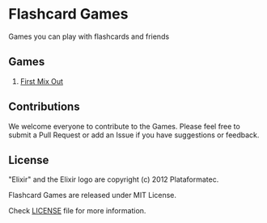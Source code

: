 # Flashcard Games

Games you can play with flashcards and friends

## Games

 1. [First Mix Out](first-mix-out.md)

## Contributions

We welcome everyone to contribute to the Games. Please feel free to submit a Pull Request or add an Issue if you have suggestions or feedback.

## License

"Elixir" and the Elixir logo are copyright (c) 2012 Plataformatec.

Flashcard Games are released under MIT License.

Check [LICENSE](LICENSE) file for more information.
